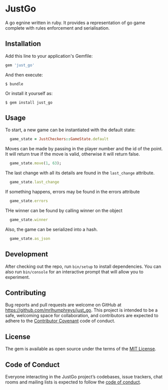 # JustGo

A go egnine written in ruby. It provides a representation of go game complete with rules enforcement and serialisation.

## Installation

Add this line to your application's Gemfile:

```ruby
gem 'just_go'
```

And then execute:

    $ bundle

Or install it yourself as:

    $ gem install just_go

## Usage

To start, a new game can be instantiated with the default state:

```ruby
  game_state = JustCheckers::GameState.default
```

Moves can be made by passing in the player number and the id of the point. It will return true if the move is valid, otherwise it will return false.

```ruby
  game_state.move(1, 63);
```

The last change with all its details are found in the `last_change` attribute.

```ruby
  game_state.last_change
```

If something happens, errors may be found in the errors attribute

```ruby
  game_state.errors
```

THe winner can be found by calling winner on the object

```ruby
  game_state.winner
```

Also, the game can be serialized into a hash.

```ruby
  game_state.as_json
```

## Development

After checking out the repo, run `bin/setup` to install dependencies. You can also run `bin/console` for an interactive prompt that will allow you to experiment.

## Contributing

Bug reports and pull requests are welcome on GitHub at https://github.com/mrlhumphreys/just_go. This project is intended to be a safe, welcoming space for collaboration, and contributors are expected to adhere to the [Contributor Covenant](http://contributor-covenant.org) code of conduct.

## License

The gem is available as open source under the terms of the [MIT License](https://opensource.org/licenses/MIT).

## Code of Conduct

Everyone interacting in the JustGo project’s codebases, issue trackers, chat rooms and mailing lists is expected to follow the [code of conduct](https://github.com/mrlhumphreys/just_go/blob/master/CODE_OF_CONDUCT.md).
